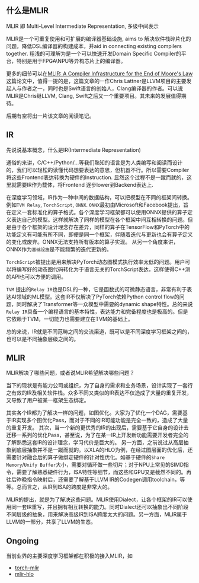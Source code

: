 什么是MLIR
---
MLIR 即 Multi-Level Intermediate Representation, 多级中间表示

MLIR是一个可重复使用和可扩展的编译器基础设施, aims to 解决软件栈碎片化的问题，降低DSL编译器的构建成本，并aid in connecting existing compilers together. 粗浅的可理解为是一个可以快速开发Domain Specific Compiler的平台，特别是用于FPGA\NPU等异构芯片上的编译器。

更多的细节可以在[MLIR: A Compiler Infrastructure for the End of Moore's Law](https://arxiv.org/pdf/2002.11054.pdf)这篇论文中，值得一提的是，这篇文章的一作Chris Lattner是LLVM项目的主要发起人与作者之一，同时也是Swift语言的创始人，Clang编译器的作者。可以说MLIR是Chris继LLVM, Clang, Swift之后又一个重要项目。其未来的发展值得期待。

后期有空将出一片该文章的阅读笔记。


## IR
先说说基本概念，什么是IR(Intermediate Representation)

通俗的来讲，C/C++/Python/...等我们熟知的语言是为人类编写和阅读而设计的，我们可以轻松的读懂代码想要表达的意思，但机器不行。所以需要Compiler将这些Frontend表达转换为硬件的Instruction. 显然这个过程不是一蹴而就的，这里就需要IR作为载体，将Frontend 逐步lower到Backend表达上.

在深度学习领域，IR作为一种中间的数据结构，可以把模型在不同的框架间转换。例如`TVM Relay`, `TorchScript`, `ONNX`.
`ONNX`最初由Microsoft和Facebook提出，旨在定义一套标准化的算子格式。各个深度学习框架都可以使用ONNX提供的算子定义表达自己的模型。这样就解决了同样的模型在各个框架中间互相转换的问题。但是由于各个框架的设计理念存在差异，同样的算子在TensorFlow和PyTorch中的功能定义有可能有所不同，即便是同一个框架，伴随着迭代与更新也会有算子定义的变化或废弃。ONNX无法支持所有版本的算子实现。
从另一个角度来讲，ONNX作为`基础设施`是不能频繁的迭代更新的。

`TorchScript`被提出是用来解决PyTorch动态图模式执行效率太低的问题。用户可以将编写好的动态图代码转化为于语言无关的TorchScript表达，这样使得C++测的API也可以方便的调用。

`TVM` 提出的`Relay IR`也是DSL的一种，它是函数式的可微静态语言，非常有利于表达AI领域的ML模型。这套IR不仅解决了PyTorch依赖Python control flow的问题，同时解决了Transformer等一众模型中需要的dynamic shape特性。总的来说`Relay IR`具备一个编程语言的基本特性，表达能力和完备程度也是极高的。但是它依赖于TVM，一切能力也需要建立在TVM的基础上。

总的来说，IR就是不同范畴之间的交流渠道，既可以是不同深度学习框架之间的，也可以是不同抽象层级之间的。


## MLIR
MLIR解决了哪些问题，或者说MLIR希望解决哪些问题？

当下的现状是有能力公司或组织，为了自身的需求和业务场景，设计实现了一套行之有效的IR及相关软件栈。众多不同又类似的IR表达不仅造成了大量的重复开发，又导致了用户被某一框架生态绑定。

其实各个IR都为了解决一样的问题，如图优化。大家为了优化一个DAG，需要基于IR实现多个图优化Pass，而对于不同的IR可能功能是完全一致的，造成了大量的重复开发。
其次，当一个新的更优秀的IR的出现后，需要基于它自身的设计去迁移一系列的优化Pass，甚至说，为了在某一IR上开发新功能需要开发者完全的了解熟悉这套IR的设计理念，学习代价是巨大的。
另一方面，之前说过从高层抽象到底层抽象并不是一蹴而就的。以XLA的HLO为例，在经过图层面的优化后，还需要针对融合后的算子做绑定硬件的针对性优化。如基于硬件的`Share Memory`/`Unify Buffer`大小，需要对循环做一些切片；对于NPU上常见的SIMD指令，需要了解熟悉硬件行为，ISA特性等细节，而这些和GPU又是截然不同的。再往后昨晚指令映射后，还需要了解基于LLVM IR的Codegen调用toolchain，等等。总而言之，从IR到ISA的跨度是非常大的。

MLIR的提出，就是为了解决这些问题。MLIR使用Dialect，让各个框架的IR可以使用同一套IR重写，并且拥有相互转换的能力。同时Dialect还可以抽象出不同阶段不同层级的抽象，用来解决高级IR到ISA跨度太大的问题。另一方面，MLIR属于LLVM的一部分，共享了LLVM的生态。

## Ongoing
当前业界的主要深度学习框架都在积极的接入MLIR，如
 - [torch-mlir](https://github.com/llvm/torch-mlir)
 - [mlir-hlo](https://github.com/tensorflow/mlir-hlo)
